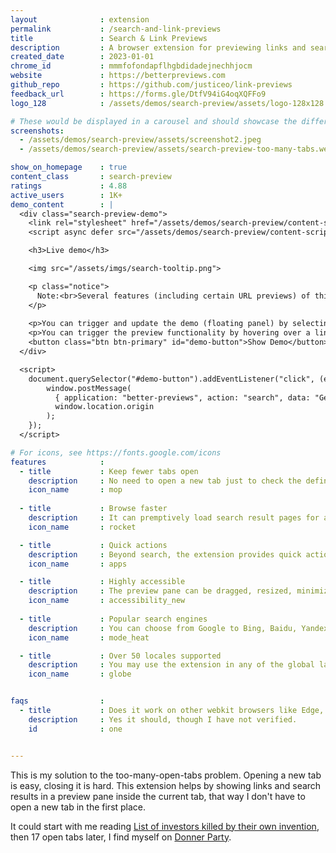 ```yaml
---
layout              : extension
permalink           : /search-and-link-previews
title               : Search & Link Previews
description         : A browser extension for previewing links and search results without opening new tabs.
created_date        : 2023-01-01
chrome_id           : mmmfofondapflhgbdidadejnechhjocm
website             : https://betterpreviews.com
github_repo         : https://github.com/justiceo/link-previews
feedback_url        : https://forms.gle/DtfV94iG4oqXQFFo9
logo_128            : /assets/demos/search-preview/assets/logo-128x128.png

# These would be displayed in a carousel and should showcase the different UIs of the extension.
screenshots:
  - /assets/demos/search-preview/assets/screenshot2.jpeg
  - /assets/demos/search-preview/assets/search-preview-too-many-tabs.webp

show_on_homepage    : true
content_class       : search-preview
ratings             : 4.88
active_users        : 1K+
demo_content        : |
  <div class="search-preview-demo">
    <link rel="stylesheet" href="/assets/demos/search-preview/content-script/content-script.css">
    <script async defer src="/assets/demos/search-preview/content-script/content-script.js"></script>

    <h3>Live demo</h3>

    <img src="/assets/imgs/search-tooltip.png">

    <p class="notice">
      Note:<br>Several features (including certain URL previews) of this extension may not work in this demo due to inability to access the relevant Chrome Extension APIs / UIs from a page context.        
    </p>
      
    <p>You can trigger and update the demo (floating panel) by selecting text and clicking "Search".</p>
    <p>You can trigger the preview functionality by hovering over a link like this <a href="https://en.wikipedia.org/wiki/ChatGPT">Wikipedia article on ChatGPT</a>.</p>
    <button class="btn btn-primary" id="demo-button">Show Demo</button>
  </div> 

  <script>
    document.querySelector("#demo-button").addEventListener("click", (event) => {
        window.postMessage(
          { application: "better-previews", action: "search", data: "Generative AI", mode: "demo" },
          window.location.origin
        );
    });
  </script>

# For icons, see https://fonts.google.com/icons
features            :
  - title           : Keep fewer tabs open
    description     : No need to open a new tab just to check the definition of <em>Floccinaucinihilipilification</em>. Highlight it and click "search".
    icon_name       : mop
    
  - title           : Browse faster
    description     : It can premptively load search result pages for an almost instantenous view of websites.
    icon_name       : rocket

  - title           : Quick actions
    description     : Beyond search, the extension provides quick actions like "copy" and "email" based on the selection context
    icon_name       : apps

  - title           : Highly accessible
    description     : The preview pane can be dragged, resized, minimized, expanded into a full tab and a whole lot more. 
    icon_name       : accessibility_new
  
  - title           : Popular search engines
    description     : You can choose from Google to Bing, Baidu, Yandex, Yahoo, DuckDuckGo and Ecosia.
    icon_name       : mode_heat

  - title           : Over 50 locales supported
    description     : You may use the extension in any of the global languages supported by Chrome.
    icon_name       : globe


faqs                :
  - title           : Does it work on other webkit browsers like Edge, Opera, Brave?
    description     : Yes it should, though I have not verified.
    id              : one


---
```


This is my solution to the too-many-open-tabs problem. Opening a new tab is easy, closing it is hard. This extension helps by showing links and search results in a preview pane inside the current tab, that way I don't have to open a new tab in the first place.

It could start with me reading [List of investors killed by their own invention](https://en.wikipedia.org/wiki/List_of_inventors_killed_by_their_own_invention), then 17 open tabs later, I find myself on [Donner Party](https://en.wikipedia.org/wiki/Donner_Party). 